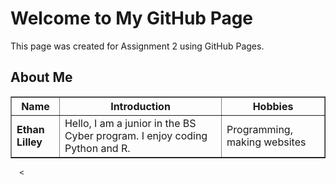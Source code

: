 <html lang="en">
<head>
  <meta charset="utf-8" />
  <meta name="viewport" content="width=device-width, initial-scale=1" />
  <title> My GitHub Page </title>
</head>
<body>
  <h1>Welcome to My GitHub Page</h1>
  <p>This page was created for Assignment 2 using GitHub Pages.</p>

  <h2>About Me</h2>
  <table border="1" cellpadding="6" cellspacing="0">
    <thead>
      <tr>
        <th>Name</th>
        <th>Introduction</th>
        <th>Hobbies</th>
      </tr>
    </thead>
    <tbody>
      <tr>
        <td><strong>Ethan Lilley</strong></td>
        <td>Hello, I am a junior in the BS Cyber program. I enjoy coding Python and R.</td>
        <td>Programming, making websites</td>
      </tr>
    </tbody>
  </table>
</body>
</html>

      <
